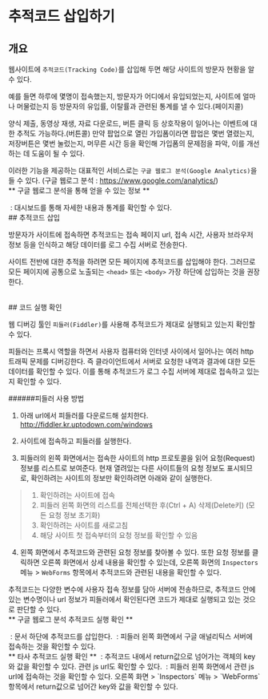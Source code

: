 # 추적코드 삽입하기

## 개요

웹사이트에 `추적코드(Tracking Code)`를 삽입해 두면 해당 사이트의 방문자 현황을 알 수 있다.

예를 들면 하루에 몇명이 접속했는지, 방문자가 어디에서 유입되었는지, 사이트에 얼마나 머물렀는지 등 방문자의 유입률, 이탈률과 관련된 통계를 낼 수 있다.(페이지콜)

양식 제출, 동영상 재생, 자료 다운로드, 버튼 클릭 등 상호작용이 일어나는 이벤트에 대한 추적도 가능하다.(버튼콜)
만약 팝업으로 열린 가입폼이라면 팝업은 몇번 열렸는지, 저장버튼은 몇번 눌렀는지, 머무른 시간 등을 확인해 가입폼의 문제점을 파악, 이를 개선하는 데 도움이 될 수 있다.

이러한 기능을 제공하는 대표적인 서비스로는 `구글 웹로그 분석(Google Analytics)`을 들 수 있다.
(구글 웹로그 분석 : https://www.google.com/analytics/)
<br>
** 구글 웹로그 분석을 통해 얻을 수 있는 정보 **

<img src="http://blogfiles.naver.net/MjAxNjExMDRfMTE4/MDAxNDc4MjMwMDkxNTk5._0kSpkTZkypKj-K61-VvQTdgaCjp98ZwEChS4R6WJicg.5fg7sIyx2-yU8xc5wOtJ0XOIHUdQWxUFFxJumpjZRK8g.GIF.areum1227/google_analytics.gif" alt="">
: 대시보드를 통해 자세한 내용과 통계를 확인할 수 있다.

<br>
## 추적코드 삽입

방문자가 사이트에 접속하면 추적코드는 접속 페이지 url, 접속 시간, 사용자 브라우저 정보 등을 인식하고 해당 데이터를 로그 수집 서버로 전송한다.

사이트 전반에 대한 추적을 하려면 모든 페이지에 추적코드를 삽입해야 한다.
그러므로 모든 페이지에 공통으로 노출되는 `<head>` 또는 `<body>` 가장 하단에 삽입하는 것을 권장한다.

<br>
## 코드 실행 확인

웹 디버깅 툴인 `피들러(Fiddler)`를 사용해 추적코드가 제대로 실행되고 있는지 확인할 수 있다.

피들러는 프록시 역할을 하면서 사용자 컴퓨터와 인터넷 사이에서 일어나는 여러 http 트래픽 문제를 디버깅한다.
즉 클라이언트에서 서버로 요청한 내역과 결과에 대한 모든 데이터를 확인할 수 있다.
이를 통해 추적코드가 로그 수집 서버에 제대로 접속하고 있는지 확인할 수 있다.

######피들러 사용 방법

1. 아래 url에서 피들러를 다운로드해 설치한다.
<http://fiddler.kr.uptodown.com/windows>

2. 사이트에 접속하고 피들러를 실행한다.

3. 피들러의 왼쪽 화면에서는 접속한 사이트의 http 프로토콜을 읽어 요청(Request) 정보를 리스트로 보여준다.
현재 열려있는 다른 사이트들의 요청 정보도 표시되므로, 확인하려는 사이트의 정보만 확인하려면 아래와 같이 실행한다.

 > 1) 확인하려는 사이트에 접속
 > 2) 피들러 왼쪽 화면의 리스트를 전체선택한 후(Ctrl + A) 삭제(Delete키) (모든 요청 정보 초기화)
 > 3) 확인하려는 사이트를 새로고침
 > 4) 해당 사이트 첫 접속부터의 요청 정보를 확인할 수 있음

4. 왼쪽 화면에서 추적코드와 관련된 요청 정보를 찾아볼 수 있다.
또한 요청 정보를 클릭하면 오른쪽 화면에서 상세 내용을 확인할 수 있는데,
오른쪽 화면의 `Inspectors` 메뉴 > `WebForms` 항목에서 추적코드와 관련된 내용을 확인할 수 있다.

추적코드는 다양한 변수에 사용자 접속 정보를 담아 서버에 전송하므로, 추적코드 안에 있는 변수명이나 url 정보가 피들러에서 확인된다면 코드가 제대로 실행되고 있는 것으로 판단할 수 있다.
<br>
** 구글 웹로그 분석 추적코드 실행 확인 **

<img src="http://blogfiles.naver.net/MjAxNjExMDRfMjU5/MDAxNDc4MjI5NDAzOTA0.j2rbQakXpGFxHsGmUe-sjI4aA1g6ryNxyP7xxpwkXkEg.1o_4WP26Yp4QRlLN7a3JgnAWcu00zrrcdy0ugbwvTjog.GIF.areum1227/google_code.gif" alt="">
: 문서 하단에 추적코드를 삽입한다.

<img src="http://blogfiles.naver.net/MjAxNjExMDRfMjM4/MDAxNDc4MjI5NDA0MTc0.nGfta_9S9xyaD2aZvXc-qIJIGwWNMWC02YwJ-764_JQg.XuTVxD3XwUF2LqhWb6hxcI4jlPoR34MBAqLukMyMHDgg.GIF.areum1227/google_fiddler.gif" alt="">
: 피들러 왼쪽 화면에서 구글 애널리틱스 서버에 접속하는 것을 확인할 수 있다.
<br>
** 타사 추적코드 실행 확인 **

<img src="http://blogfiles.naver.net/MjAxNjExMDRfMTM3/MDAxNDc4MjI5NDg4OTQ5.VOT1_Sz2o1mg0HGvVH3PKvrvwzjv5aCDE5tScXf6Q2Qg.ygan6qsek8smbVnsFSdSKTO_vTJ0mU0-AttPmgUeeUEg.GIF.areum1227/etc_code.gif" alt="">
: 추적코드 내에서 return값으로 넘어가는 객체의 key와 값을 확인할 수 있다.
관련 js url도 확인할 수 있다.

<img src="http://blogfiles.naver.net/MjAxNjExMDRfMTcy/MDAxNDc4MjI5NDg5MTI1.QdYZUlHrSEOtXdKvBR1xlGNeaUikh_tWEgoKzhONVhgg.jCdKuO-JhJbJdWg7Qn8MsnPESHRXwO2JDL1sJC75LcEg.GIF.areum1227/etc_fiddler.gif" alt="">
: 피들러 왼쪽 화면에서 관련 js url에 접속하는 것을 확인할 수 있다.
오른쪽 화면 > `Inspectors` 메뉴 > `WebForms` 항목에서 return값으로 넘어간 key와 값을 확인할 수 있다.